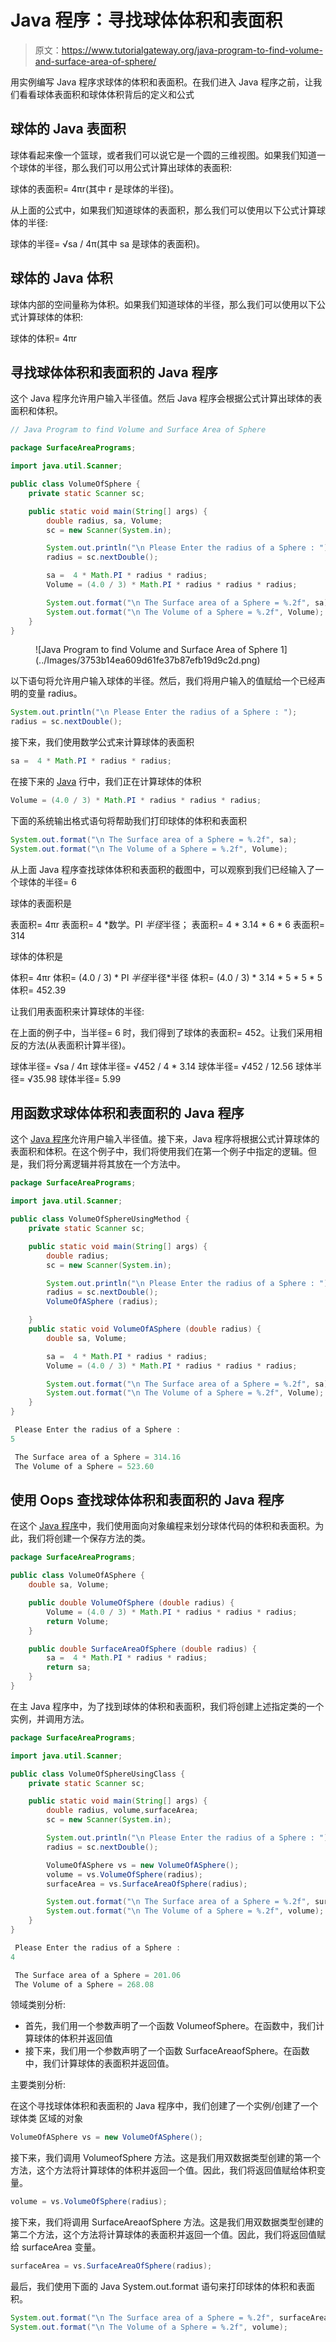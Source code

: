 # Java 程序：寻找球体体积和表面积

> 原文：<https://www.tutorialgateway.org/java-program-to-find-volume-and-surface-area-of-sphere/>

用实例编写 Java 程序求球体的体积和表面积。在我们进入 Java 程序之前，让我们看看球体表面积和球体体积背后的定义和公式

## 球体的 Java 表面积

球体看起来像一个篮球，或者我们可以说它是一个圆的三维视图。如果我们知道一个球体的半径，那么我们可以用公式计算出球体的表面积:

球体的表面积= 4πr(其中 r 是球体的半径)。

从上面的公式中，如果我们知道球体的表面积，那么我们可以使用以下公式计算球体的半径:

球体的半径= √sa / 4π(其中 sa 是球体的表面积)。

## 球体的 Java 体积

球体内部的空间量称为体积。如果我们知道球体的半径，那么我们可以使用以下公式计算球体的体积:

球体的体积= 4πr

## 寻找球体体积和表面积的 Java 程序

这个 Java 程序允许用户输入半径值。然后 Java 程序会根据公式计算出球体的表面积和体积。

```java
// Java Program to find Volume and Surface Area of Sphere 

package SurfaceAreaPrograms;

import java.util.Scanner;

public class VolumeOfSphere {
	private static Scanner sc;

	public static void main(String[] args) {
		double radius, sa, Volume;
		sc = new Scanner(System.in);

		System.out.println("\n Please Enter the radius of a Sphere : ");
		radius = sc.nextDouble();

		sa =  4 * Math.PI * radius * radius;
		Volume = (4.0 / 3) * Math.PI * radius * radius * radius;

		System.out.format("\n The Surface area of a Sphere = %.2f", sa);
		System.out.format("\n The Volume of a Sphere = %.2f", Volume);
	}
}
```

<figure class="wp-block-image">![Java Program to find Volume and Surface Area of Sphere 1](../Images/3753b14ea609d61fe37b87efb19d9c2d.png)</figure>

以下语句将允许用户输入球体的半径。然后，我们将用户输入的值赋给一个已经声明的变量 radius。

```java
System.out.println("\n Please Enter the radius of a Sphere : ");
radius = sc.nextDouble();
```

接下来，我们使用数学公式来计算球体的表面积

```java
sa =  4 * Math.PI * radius * radius;
```

在接下来的 [Java](https://www.tutorialgateway.org/java-tutorial/) 行中，我们正在计算球体的体积

```java
Volume = (4.0 / 3) * Math.PI * radius * radius * radius;
```

下面的系统输出格式语句将帮助我们打印球体的体积和表面积

```java
System.out.format("\n The Surface area of a Sphere = %.2f", sa);
System.out.format("\n The Volume of a Sphere = %.2f", Volume);
```

从上面 Java 程序查找球体体积和表面积的截图中，可以观察到我们已经输入了一个球体的半径= 6

球体的表面积是

表面积= 4πr
表面积= 4 *数学。PI *半径*半径；
表面积= 4 * 3.14 * 6 * 6
表面积= 314

球体的体积是

体积= 4πr
体积= (4.0 / 3) * PI *半径*半径*半径
体积= (4.0 / 3) * 3.14 * 5 * 5 * 5
体积= 452.39

让我们用表面积来计算球体的半径:

在上面的例子中，当半径= 6 时，我们得到了球体的表面积= 452。让我们采用相反的方法(从表面积计算半径)。

球体半径= √sa / 4π
球体半径= √452 / 4 * 3.14
球体半径= √452 / 12.56
球体半径= √35.98
球体半径= 5.99

## 用函数求球体体积和表面积的 Java 程序

这个 [Java 程序](https://www.tutorialgateway.org/learn-java-programs/)允许用户输入半径值。接下来，Java 程序将根据公式计算球体的表面积和体积。在这个例子中，我们将使用我们在第一个例子中指定的逻辑。但是，我们将分离逻辑并将其放在一个方法中。

```java
package SurfaceAreaPrograms;

import java.util.Scanner;

public class VolumeOfSphereUsingMethod {
	private static Scanner sc;

	public static void main(String[] args) {
		double radius;
		sc = new Scanner(System.in);

		System.out.println("\n Please Enter the radius of a Sphere : ");
		radius = sc.nextDouble();
		VolumeOfASphere (radius);

	}
	public static void VolumeOfASphere (double radius) {
		double sa, Volume;

		sa =  4 * Math.PI * radius * radius;
		Volume = (4.0 / 3) * Math.PI * radius * radius * radius;

		System.out.format("\n The Surface area of a Sphere = %.2f", sa);
		System.out.format("\n The Volume of a Sphere = %.2f", Volume);
	}
}
```

```java
 Please Enter the radius of a Sphere : 
5

 The Surface area of a Sphere = 314.16
 The Volume of a Sphere = 523.60
```

## 使用 Oops 查找球体体积和表面积的 Java 程序

在这个 [Java 程序](https://www.tutorialgateway.org/learn-java-programs/)中，我们使用面向对象编程来划分球体代码的体积和表面积。为此，我们将创建一个保存方法的类。

```java
package SurfaceAreaPrograms;

public class VolumeOfASphere {
	double sa, Volume;

	public double VolumeOfSphere (double radius) {
		Volume = (4.0 / 3) * Math.PI * radius * radius * radius;
		return Volume;
	}

	public double SurfaceAreaOfSphere (double radius) {
		sa =  4 * Math.PI * radius * radius;
		return sa;
	}
}
```

在主 Java 程序中，为了找到球体的体积和表面积，我们将创建上述指定类的一个实例，并调用方法。

```java
package SurfaceAreaPrograms;

import java.util.Scanner;

public class VolumeOfSphereUsingClass {
	private static Scanner sc;

	public static void main(String[] args) {
		double radius, volume,surfaceArea;
		sc = new Scanner(System.in);

		System.out.println("\n Please Enter the radius of a Sphere : ");
		radius = sc.nextDouble();

		VolumeOfASphere vs = new VolumeOfASphere();
		volume = vs.VolumeOfSphere(radius);
		surfaceArea = vs.SurfaceAreaOfSphere(radius);

		System.out.format("\n The Surface area of a Sphere = %.2f", surfaceArea);
		System.out.format("\n The Volume of a Sphere = %.2f", volume);
	}
}
```

```java
 Please Enter the radius of a Sphere : 
4

 The Surface area of a Sphere = 201.06
 The Volume of a Sphere = 268.08
```

领域类别分析:

*   首先，我们用一个参数声明了一个函数 VolumeofSphere。在函数中，我们计算球体的体积并返回值
*   接下来，我们用一个参数声明了一个函数 SurfaceAreaofSphere。在函数中，我们计算球体的表面积并返回值。

主要类别分析:

在这个寻找球体体积和表面积的 Java 程序中，我们创建了一个实例/创建了一个球体类 区域的对象

```java
VolumeOfASphere vs = new VolumeOfASphere();
```

接下来，我们调用 VolumeofSphere 方法。这是我们用双数据类型创建的第一个方法，这个方法将计算球体的体积并返回一个值。因此，我们将返回值赋给体积变量。

```java
volume = vs.VolumeOfSphere(radius);
```

接下来，我们将调用 SurfaceAreaofSphere 方法。这是我们用双数据类型创建的第二个方法，这个方法将计算球体的表面积并返回一个值。因此，我们将返回值赋给 surfaceArea 变量。

```java
surfaceArea = vs.SurfaceAreaOfSphere(radius);
```

最后，我们使用下面的 Java System.out.format 语句来打印球体的体积和表面积。

```java
System.out.format("\n The Surface area of a Sphere = %.2f", surfaceArea);
System.out.format("\n The Volume of a Sphere = %.2f", volume);
```